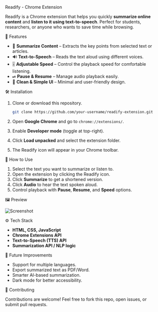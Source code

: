  Readify - Chrome Extension

Readify is a Chrome extension that helps you quickly **summarize online content** and **listen to it using text-to-speech**. Perfect for students, researchers, or anyone who wants to save time while browsing.

🚀 Features

* 📖 **Summarize Content** – Extracts the key points from selected text or articles.
* 🔊 **Text-to-Speech** – Reads the text aloud using different voices.
* 🎚 **Adjustable Speed** – Control the playback speed for comfortable listening.
* ⏯ **Pause & Resume** – Manage audio playback easily.
* 🎨 **Clean & Simple UI** – Minimal and user-friendly design.

🛠️ Installation

1. Clone or download this repository.

   ```bash
   git clone https://github.com/your-username/readify-extension.git
   ```
2. Open **Google Chrome** and go to `chrome://extensions/`.
3. Enable **Developer mode** (toggle at top-right).
4. Click **Load unpacked** and select the extension folder.
5. The Readify icon will appear in your Chrome toolbar.

📌 How to Use

1. Select the text you want to summarize or listen to.
2. Open the extension by clicking the Readify icon.
3. Click **Summarize** to get a shortened version.
4. Click **Audio** to hear the text spoken aloud.
5. Control playback with **Pause**, **Resume**, and **Speed** options.

🖼️ Preview

![Screenshot](screenshot.png)

⚙️ Tech Stack

* **HTML, CSS, JavaScript**
* **Chrome Extensions API**
* **Text-to-Speech (TTS) API**
* **Summarization API / NLP logic**

📌 Future Improvements

* Support for multiple languages.
* Export summarized text as PDF/Word.
* Smarter AI-based summarization.
* Dark mode for better accessibility.

🤝 Contributing

Contributions are welcome! Feel free to fork this repo, open issues, or submit pull requests.
